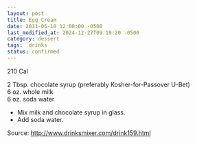 ```yaml
---
layout: post
title: Egg Cream
date: 2011-06-10 12:00:00 -0500
last_modified_at: 2024-12-27T09:19:20 -0500
category: dessert
tags:  drinks
status: confirmed
---
```

210 Cal

2 Tbsp. chocolate syrup (preferably Kosher-for-Passover U-Bet)  
6 oz. whole milk  
6 oz. soda water  

* Mix milk and chocolate syrup in glass.
* Add soda water.

Source: <http://www.drinksmixer.com/drink159.html>
